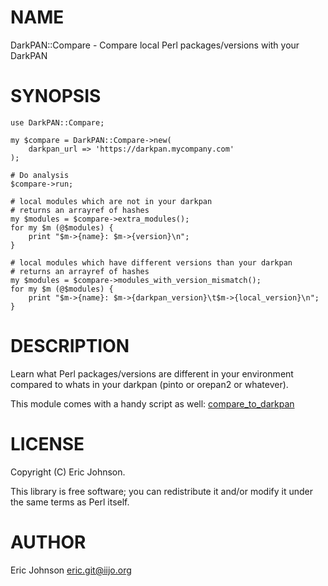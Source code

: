 # NAME

DarkPAN::Compare - Compare local Perl packages/versions with your DarkPAN

# SYNOPSIS

    use DarkPAN::Compare;

    my $compare = DarkPAN::Compare->new(
        darkpan_url => 'https://darkpan.mycompany.com'
    );

    # Do analysis
    $compare->run;

    # local modules which are not in your darkpan
    # returns an arrayref of hashes
    my $modules = $compare->extra_modules();  
    for my $m (@$modules) {
        print "$m->{name}: $m->{version}\n";
    }

    # local modules which have different versions than your darkpan
    # returns an arrayref of hashes
    my $modules = $compare->modules_with_version_mismatch(); 
    for my $m (@$modules) {
        print "$m->{name}: $m->{darkpan_version}\t$m->{local_version}\n";
    }

# DESCRIPTION

Learn what Perl packages/versions are different in your environment compared to
whats in your darkpan (pinto or orepan2 or whatever).

This module comes with a handy script as well: [compare\_to\_darkpan](https://metacpan.org/pod/compare_to_darkpan)

# LICENSE

Copyright (C) Eric Johnson.

This library is free software; you can redistribute it and/or modify
it under the same terms as Perl itself.

# AUTHOR

Eric Johnson <eric.git@iijo.org>
